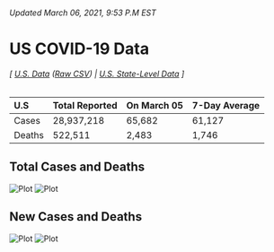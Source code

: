 ###### Updated March 06, 2021, 9:53 P.M EST
# US COVID-19 Data 
###### [ [U.S. Data](us.csv) ([Raw CSV](https://raw.githubusercontent.com/drebrb/covid-19-data/master/us.csv)) | [U.S. State-Level Data](states) ]
| U.S    | Total Reported   | On March 05   | 7-Day Average   |
|:-------|:-----------------|:--------------|:----------------|
| Cases  | 28,937,218       | 65,682        | 61,127          |
| Deaths | 522,511          | 2,483         | 1,746           |
## Total Cases and Deaths
![Plot](https://github.com/drebrb/covid-19-data/blob/master/plots/US_Total_COVID-19_Cases.png)
![Plot](https://github.com/drebrb/covid-19-data/blob/master/plots/US_Total_COVID-19_Deaths.png)
## New Cases and Deaths
![Plot](https://github.com/drebrb/covid-19-data/blob/master/plots/US_New_COVID-19_Cases.png)
![Plot](https://github.com/drebrb/covid-19-data/blob/master/plots/US_New_COVID-19_Deaths.png)